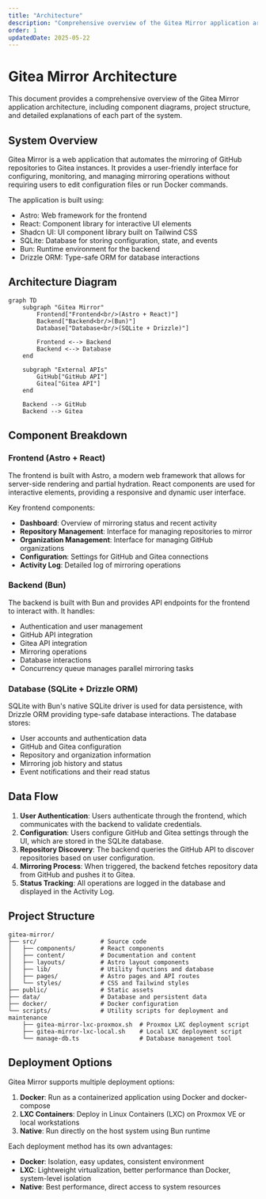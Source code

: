 ```yaml
---
title: "Architecture"
description: "Comprehensive overview of the Gitea Mirror application architecture."
order: 1
updatedDate: 2025-05-22
---
```


<div class="mb-6">
  <h1 class="text-2xl font-bold text-foreground">Gitea Mirror Architecture</h1>
  <p class="text-muted-foreground mt-2">This document provides a comprehensive overview of the Gitea Mirror application architecture, including component diagrams, project structure, and detailed explanations of each part of the system.</p>
</div>

## System Overview

<div class="mb-4">
  <p class="text-muted-foreground">Gitea Mirror is a web application that automates the mirroring of GitHub repositories to Gitea instances. It provides a user-friendly interface for configuring, monitoring, and managing mirroring operations without requiring users to edit configuration files or run Docker commands.</p>
</div>

The application is built using:

- <span class="font-semibold text-foreground">Astro</span>: Web framework for the frontend
- <span class="font-semibold text-foreground">React</span>: Component library for interactive UI elements
- <span class="font-semibold text-foreground">Shadcn UI</span>: UI component library built on Tailwind CSS
- <span class="font-semibold text-foreground">SQLite</span>: Database for storing configuration, state, and events
- <span class="font-semibold text-foreground">Bun</span>: Runtime environment for the backend
- <span class="font-semibold text-foreground">Drizzle ORM</span>: Type-safe ORM for database interactions

## Architecture Diagram

```mermaid
graph TD
    subgraph "Gitea Mirror"
        Frontend["Frontend<br/>(Astro + React)"]
        Backend["Backend<br/>(Bun)"]
        Database["Database<br/>(SQLite + Drizzle)"]

        Frontend <--> Backend
        Backend <--> Database
    end

    subgraph "External APIs"
        GitHub["GitHub API"]
        Gitea["Gitea API"]
    end

    Backend --> GitHub
    Backend --> Gitea
```

## Component Breakdown

### Frontend (Astro + React)

The frontend is built with Astro, a modern web framework that allows for server-side rendering and partial hydration. React components are used for interactive elements, providing a responsive and dynamic user interface.

Key frontend components:

- **Dashboard**: Overview of mirroring status and recent activity
- **Repository Management**: Interface for managing repositories to mirror
- **Organization Management**: Interface for managing GitHub organizations
- **Configuration**: Settings for GitHub and Gitea connections
- **Activity Log**: Detailed log of mirroring operations

### Backend (Bun)

The backend is built with Bun and provides API endpoints for the frontend to interact with. It handles:

- Authentication and user management
- GitHub API integration
- Gitea API integration
- Mirroring operations
- Database interactions
- Concurrency queue manages parallel mirroring tasks

### Database (SQLite + Drizzle ORM)

SQLite with Bun's native SQLite driver is used for data persistence, with Drizzle ORM providing type-safe database interactions. The database stores:

- User accounts and authentication data
- GitHub and Gitea configuration
- Repository and organization information
- Mirroring job history and status
- Event notifications and their read status

## Data Flow

1. **User Authentication**: Users authenticate through the frontend, which communicates with the backend to validate credentials.
2. **Configuration**: Users configure GitHub and Gitea settings through the UI, which are stored in the SQLite database.
3. **Repository Discovery**: The backend queries the GitHub API to discover repositories based on user configuration.
4. **Mirroring Process**: When triggered, the backend fetches repository data from GitHub and pushes it to Gitea.
5. **Status Tracking**: All operations are logged in the database and displayed in the Activity Log.

## Project Structure

```
gitea-mirror/
├── src/                  # Source code
│   ├── components/       # React components
│   ├── content/          # Documentation and content
│   ├── layouts/          # Astro layout components
│   ├── lib/              # Utility functions and database
│   ├── pages/            # Astro pages and API routes
│   └── styles/           # CSS and Tailwind styles
├── public/               # Static assets
├── data/                 # Database and persistent data
├── docker/               # Docker configuration
└── scripts/              # Utility scripts for deployment and maintenance
    ├── gitea-mirror-lxc-proxmox.sh  # Proxmox LXC deployment script
    ├── gitea-mirror-lxc-local.sh    # Local LXC deployment script
    └── manage-db.ts                 # Database management tool
```

## Deployment Options

Gitea Mirror supports multiple deployment options:

1. **Docker**: Run as a containerized application using Docker and docker-compose
2. **LXC Containers**: Deploy in Linux Containers (LXC) on Proxmox VE or local workstations
3. **Native**: Run directly on the host system using Bun runtime

Each deployment method has its own advantages:

- **Docker**: Isolation, easy updates, consistent environment
- **LXC**: Lightweight virtualization, better performance than Docker, system-level isolation
- **Native**: Best performance, direct access to system resources
